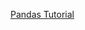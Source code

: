 [Pandas Tutorial](https://colab.research.google.com/notebooks/mlcc/intro_to_pandas.ipynb?hl=en#scrollTo=2l82PhPbwz7g)